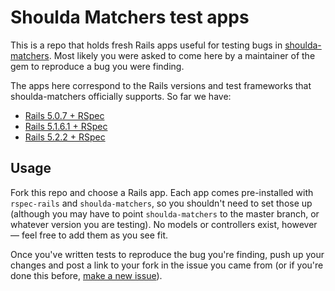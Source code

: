 # Shoulda Matchers test apps

This is a repo that holds fresh Rails apps useful for testing bugs in
[shoulda-matchers]. Most likely you were asked to come here by a maintainer of
the gem to reproduce a bug you were finding.

[shoulda-matchers]: http://github.com/thoughtbot/shoulda-matchers

The apps here correspond to the Rails versions and test frameworks that
shoulda-matchers officially supports. So far we have:

* [Rails 5.0.7 + RSpec](rails-5-0-and-rspec)
* [Rails 5.1.6.1 + RSpec](rails-5-1-and-rspec)
* [Rails 5.2.2 + RSpec](rails-5-2-and-rspec)

## Usage

Fork this repo and choose a Rails app. Each app comes pre-installed with
`rspec-rails` and `shoulda-matchers`, so you shouldn't need to set those up
(although you may have to point `shoulda-matchers` to the master branch, or
whatever version you are testing). No models or controllers exist, however —
feel free to add them as you see fit.

Once you've written tests to reproduce the bug you're finding, push up your
changes and post a link to your fork in the issue you came from (or if you're
done this before, [make a new issue]).

[make a new issue]: http://github.com/thoughtbot/shoulda-matchers/issues/new
